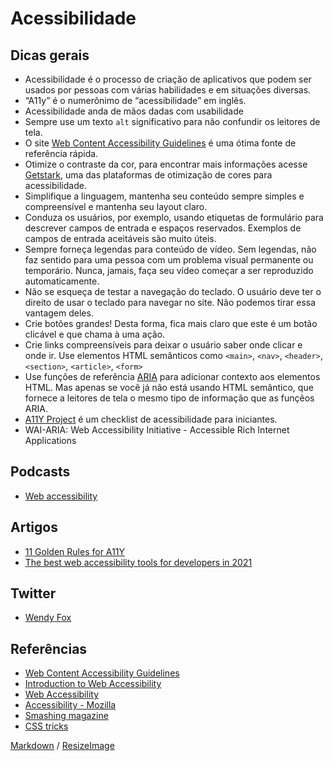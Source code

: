 # Acessibilidade

## Dicas gerais
* Acessibilidade é o processo de criação de aplicativos que podem ser usados ​​por pessoas com várias habilidades e em situações diversas.
* “A11y” é o numerônimo de “acessibilidade” em inglês.
* Acessibilidade anda de mãos dadas com usabilidade
* Sempre use um texto `alt` significativo para não confundir os leitores de tela.
* O site [Web Content Accessibility Guidelines](https://www.w3.org/WAI/WCAG21/quickref/) é uma ótima fonte de referência rápida.
* Otimize o contraste da cor, para encontrar mais informações acesse [Getstark](https://www.getstark.co/), uma das plataformas de otimização de cores para acessibilidade.
* Simplifique a linguagem, mantenha seu conteúdo sempre simples e compreensível e mantenha seu layout claro.
* Conduza os usuários, por exemplo, usando etiquetas de formulário para descrever campos de entrada e espaços reservados. Exemplos de campos de entrada aceitáveis ​​são muito úteis.
* Sempre forneça legendas para conteúdo de vídeo. Sem legendas, não faz sentido para uma pessoa com um problema visual permanente ou temporário. Nunca, jamais, faça seu vídeo começar a ser reproduzido automaticamente.
* Não se esqueça de testar a navegação do teclado. O usuário deve ter o direito de usar o teclado para navegar no site. Não podemos tirar essa vantagem deles.
* Crie botões grandes! Desta forma, fica mais claro que este é um botão clicável e que chama à uma ação.
* Crie links compreensíveis para deixar o usuário saber onde clicar e onde ir.
Use elementos HTML semânticos como `<main>`, `<nav>`, `<header>`, `<section>`, `<article>`, `<form>`
* Use funções de referência [ARIA](https://www.w3.org/TR/wai-aria-practices/examples/landmarks/main.html) para adicionar contexto aos elementos HTML. Mas apenas se você já não está usando HTML semântico, que fornece a leitores de tela o mesmo tipo de informação que as funçẽos ARIA.
* [A11Y Project](https://www.a11yproject.com/) é um checklist de acessibilidade para iniciantes.
* WAI-ARIA: Web Accessibility Initiative - Accessible Rich Internet Applications

## Podcasts
* [Web accessibility](https://github.com/ladybug-podcast/ladybug-website/blob/master/transcripts/53-accessibility.md)

## Artigos
* [11 Golden Rules for A11Y](https://dev.to/ezgihendrickx/11-golden-rules-for-a11y-146c)
* [The best web accessibility tools for developers in 2021](https://dev.to/jaketracey/the-best-web-accessibility-tools-for-developers-in-2021-8c8)

## Twitter
* [Wendy Fox](https://twitter.com/drwendyfox)

## Referências
* [Web Content Accessibility Guidelines](https://www.w3.org/WAI/standards-guidelines/wcag/)
* [Introduction to Web Accessibility](https://www.edx.org/course/web-accessibility-introduction)
* [Web Accessibility](https://www.webaccessibility.com/)
* [Accessibility - Mozilla](https://developer.mozilla.org/en-US/docs/Web/Accessibility)
* [Smashing magazine](https://www.smashingmagazine.com/category/accessibility)
* [CSS tricks](https://css-tricks.com/tag/accessibility/)

[Markdown](https://guides.github.com/features/mastering-markdown/) / [ResizeImage](https://resizeimage.net/)
